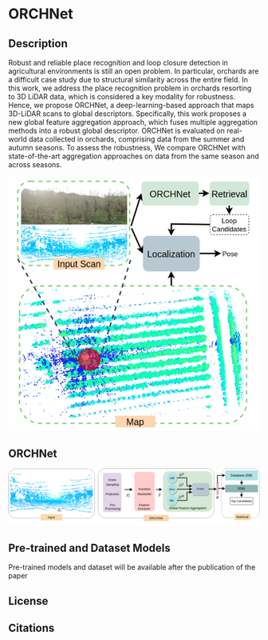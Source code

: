 # ORCHNet


## Description
Robust and reliable place recognition and loop closure detection in agricultural environments is still an open problem. In particular,  orchards are a difficult case study due to structural similarity across the entire field. In this work, we address the place recognition problem in orchards resorting to 3D LiDAR data, which is considered a key modality for robustness. 
Hence, we propose ORCHNet, a deep-learning-based approach that maps 3D-LiDAR scans to global descriptors. Specifically, this work proposes a new global feature aggregation approach, which fuses multiple aggregation methods into a robust global descriptor. 
ORCHNet is evaluated on real-world data collected in orchards, comprising data from the summer and autumn seasons.  To assess the robustness, We compare ORCHNet with state-of-the-art aggregation approaches on data from the same season and across seasons. 

![plot](fig/localization_pipeline.png)

## ORCHNet
![plot](fig/pipeline.png)
## Pre-trained and Dataset Models
Pre-trained models and dataset will be available after the publication of the paper
  

## License


## Citations


```

```